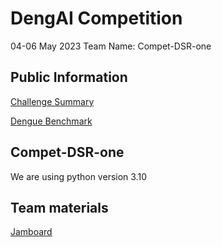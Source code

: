 # DengAI Competition
04-06 May 2023
Team Name: Compet-DSR-one

## Public Information

[Challenge Summary](https://www.drivendata.org/competitions/44/dengai-predicting-disease-spread/)

[Dengue Benchmark](https://drivendata.co/blog/dengue-benchmark/)

## Compet-DSR-one  
We are using python version 3.10
## Team materials

[Jamboard](https://jamboard.google.com/d/1YuALpnYI4WsycboFwNx72DvM8-dTl9qIeCIxW5qUNeg/edit?usp=sharing)


